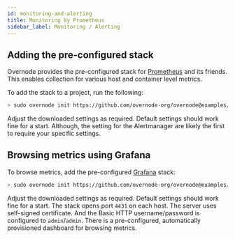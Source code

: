 ```yaml
---
id: monitoring-and-alerting
title: Monitoring by Prometheus
sidebar_label: Monitoring / Alerting
---
```


## Adding the pre-configured stack

Overnode provides the pre-configured stack for [Prometheus](https://prometheus.io/) and its friends. This enables collection for various host and container level metrics.

To add the stack to a project, run the following:

```bash
> sudo overnode init https://github.com/overnode-org/overnode@examples/infrastructure/prometheus
```

Adjust the downloaded settings as required. Default settings should work fine for a start. Although, the setting for the Alertmanager are likely the first to require your specific settings.

## Browsing metrics using Grafana

To browse metrics, add the pre-configured [Grafana](https://grafana.com/grafana/) stack:

```bash
> sudo overnode init https://github.com/overnode-org/overnode@examples/infrastructure/grafana
```

Adjust the downloaded settings as required. Default settings should work fine for a start. The stack opens port `4431` on each host. The server uses self-signed certificate. And the Basic HTTP username/password is configured to `admin`/`admin`.
There is a pre-configured, automatically provisioned dashboard for browsing metrics.
